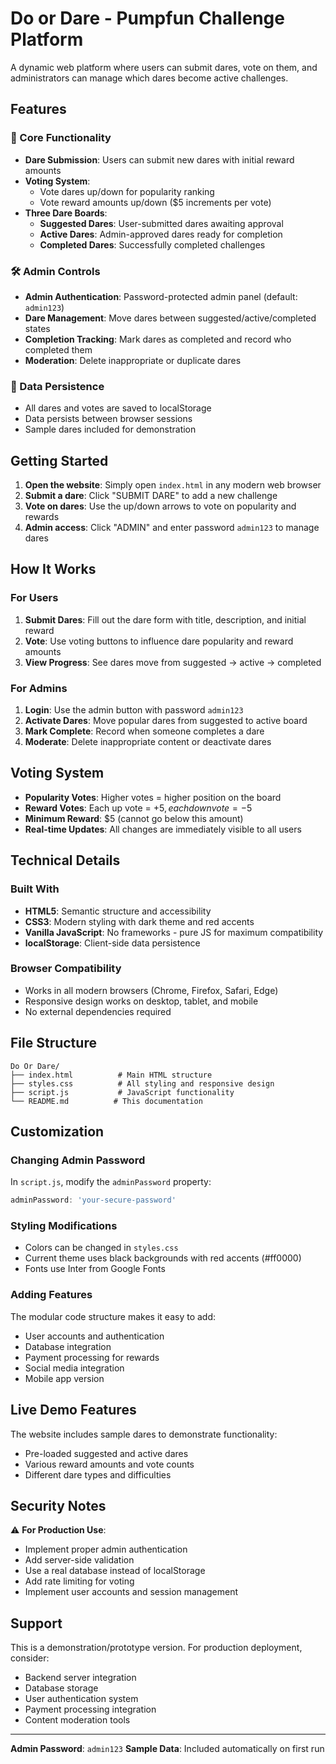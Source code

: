 # Do or Dare - Pumpfun Challenge Platform

A dynamic web platform where users can submit dares, vote on them, and administrators can manage which dares become active challenges.

## Features

### 🎯 Core Functionality
- **Dare Submission**: Users can submit new dares with initial reward amounts
- **Voting System**: 
  - Vote dares up/down for popularity ranking
  - Vote reward amounts up/down ($5 increments per vote)
- **Three Dare Boards**:
  - **Suggested Dares**: User-submitted dares awaiting approval
  - **Active Dares**: Admin-approved dares ready for completion
  - **Completed Dares**: Successfully completed challenges

### 🛠 Admin Controls
- **Admin Authentication**: Password-protected admin panel (default: `admin123`)
- **Dare Management**: Move dares between suggested/active/completed states
- **Completion Tracking**: Mark dares as completed and record who completed them
- **Moderation**: Delete inappropriate or duplicate dares

### 💾 Data Persistence
- All dares and votes are saved to localStorage
- Data persists between browser sessions
- Sample dares included for demonstration

## Getting Started

1. **Open the website**: Simply open `index.html` in any modern web browser
2. **Submit a dare**: Click "SUBMIT DARE" to add a new challenge
3. **Vote on dares**: Use the up/down arrows to vote on popularity and rewards
4. **Admin access**: Click "ADMIN" and enter password `admin123` to manage dares

## How It Works

### For Users
1. **Submit Dares**: Fill out the dare form with title, description, and initial reward
2. **Vote**: Use voting buttons to influence dare popularity and reward amounts
3. **View Progress**: See dares move from suggested → active → completed

### For Admins
1. **Login**: Use the admin button with password `admin123`
2. **Activate Dares**: Move popular dares from suggested to active board
3. **Mark Complete**: Record when someone completes a dare
4. **Moderate**: Delete inappropriate content or deactivate dares

## Voting System

- **Popularity Votes**: Higher votes = higher position on the board
- **Reward Votes**: Each up vote = +$5, each down vote = -$5
- **Minimum Reward**: $5 (cannot go below this amount)
- **Real-time Updates**: All changes are immediately visible to all users

## Technical Details

### Built With
- **HTML5**: Semantic structure and accessibility
- **CSS3**: Modern styling with dark theme and red accents
- **Vanilla JavaScript**: No frameworks - pure JS for maximum compatibility
- **localStorage**: Client-side data persistence

### Browser Compatibility
- Works in all modern browsers (Chrome, Firefox, Safari, Edge)
- Responsive design works on desktop, tablet, and mobile
- No external dependencies required

## File Structure
```
Do Or Dare/
├── index.html          # Main HTML structure
├── styles.css          # All styling and responsive design
├── script.js           # JavaScript functionality
└── README.md          # This documentation
```

## Customization

### Changing Admin Password
In `script.js`, modify the `adminPassword` property:
```javascript
adminPassword: 'your-secure-password'
```

### Styling Modifications
- Colors can be changed in `styles.css`
- Current theme uses black backgrounds with red accents (#ff0000)
- Fonts use Inter from Google Fonts

### Adding Features
The modular code structure makes it easy to add:
- User accounts and authentication
- Database integration
- Payment processing for rewards
- Social media integration
- Mobile app version

## Live Demo Features

The website includes sample dares to demonstrate functionality:
- Pre-loaded suggested and active dares
- Various reward amounts and vote counts
- Different dare types and difficulties

## Security Notes

⚠️ **For Production Use**:
- Implement proper admin authentication
- Add server-side validation
- Use a real database instead of localStorage
- Add rate limiting for voting
- Implement user accounts and session management

## Support

This is a demonstration/prototype version. For production deployment, consider:
- Backend server integration
- Database storage
- User authentication system
- Payment processing integration
- Content moderation tools

---

**Admin Password**: `admin123`
**Sample Data**: Included automatically on first run
